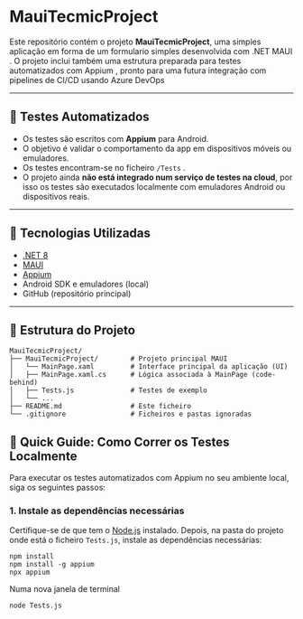 #  MauiTecmicProject

Este repositório contém o projeto **MauiTecmicProject**, uma simples aplicação em forma de um formulario simples desenvolvida com .NET MAUI . O projeto inclui também uma estrutura preparada para testes automatizados com Appium , pronto para uma futura integração com pipelines de CI/CD usando Azure DevOps

---

## 🧪 Testes Automatizados

- Os testes são escritos com **Appium** para Android.
- O objetivo é validar o comportamento da app em dispositivos móveis ou emuladores.
- Os testes encontram-se no ficheiro `/Tests` .
- O projeto ainda **não está integrado num serviço de testes na cloud**, por isso os testes são executados localmente com emuladores Android ou dispositivos reais.

---

## 🔧 Tecnologias Utilizadas

- [.NET 8](https://dotnet.microsoft.com/en-us/download/dotnet/8.0)
- [MAUI](https://learn.microsoft.com/en-us/dotnet/maui/)
- [Appium](https://appium.io/)
- Android SDK e emuladores (local)
- GitHub (repositório principal)

---

## 📂 Estrutura do Projeto

```
MauiTecmicProject/
├── MauiTecmicProject/        # Projeto principal MAUI           
│   └── MainPage.xaml         # Interface principal da aplicação (UI) 
│   ├── MainPage.xaml.cs      # Lógica associada à MainPage (code-behind)                   
│   ├── Tests.js              # Testes de exemplo
│   └── ...
├── README.md                 # Este ficheiro
└── .gitignore                # Ficheiros e pastas ignoradas
```

## 🚀 Quick Guide: Como Correr os Testes Localmente

Para executar os testes automatizados com Appium no seu ambiente local, siga os seguintes passos:

### 1. Instale as dependências necessárias

Certifique-se de que tem o [Node.js](https://nodejs.org/) instalado. Depois, na pasta do projeto onde está o ficheiro `Tests.js`, instale as dependências necessárias:

```
npm install
npm install -g appium
npx appium
```
Numa nova janela de terminal

```
node Tests.js
```



